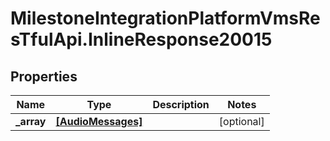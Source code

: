 # MilestoneIntegrationPlatformVmsResTfulApi.InlineResponse20015

## Properties
Name | Type | Description | Notes
------------ | ------------- | ------------- | -------------
**_array** | [**[AudioMessages]**](AudioMessages.md) |  | [optional] 
